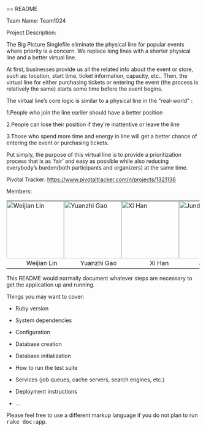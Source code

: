 == README

Team Name: Team1024

Project Description:


The Big Picture
Singlefile eliminate the physical line for popular events where priority is a concern. We replace long lines with a shorter physical line and a better virtual line. 

At first, businesses provide us all the related info about the event or store, such as: location, start time, ticket information, capacity, etc.. Then, the virtual line for either purchasing tickets or entering the event (the process is relatively the same) starts some time before the event begins. 

The virtual line’s core logic is similar to a physical line in the "real-world" :

1.People who join the line earlier should have a better position

2.People can lose their position if they're inattentive or leave the line

3.Those who spend more time and energy in line will get a better chance of entering the event or purchasing tickets.

Put simply, the purpose of this virtual line is to provide a prioritization process that is as ‘fair’ and easy as possible while also reducing everybody’s burden(both participants and organizers) at the same time.


Pivotal Tracker: https://www.pivotaltracker.com/n/projects/1321136

Members:
<table>
	<tbody>
		<tr>
			<td style="padding: 0px; margin: 0px;"><img src="https://media.licdn.com/mpr/mpr/shrinknp_200_200/p/8/005/091/34b/04d8b97.jpg" alt="Weijian Lin" width="150px" height="150px"></td>
			<td style="padding: 0px; margin: 0px;"><img src="https://raw.githubusercontent.com/scalableinternetservices/Team1024/gaoyuanzhi/Yuanzhi.jpg" alt="Yuanzhi Gao" width="150px" height="150px"></td>
			<td style="padding: 0px; margin: 0px;"><img src="https://media.licdn.com/mpr/mpr/shrinknp_200_200/AAEAAQAAAAAAAAOVAAAAJGU0NTU2MTQzLTZlOTAtNGE1ZS05ZDU5LTUxMzNmYTk4YmNkYg.jpg" alt="Xi Han" width="150px" height="150px"></td>
			<td style="padding: 0px; margin: 0px;"><img src="#" alt="Junda Zhu" width="150px" height="150px"></td>
		</tr>
		<tr>
			<td style="text-align: center;">&nbsp;&nbsp;&nbsp;&nbsp;&nbsp;&nbsp;&nbsp;&nbsp;Weijian Lin</td>
			<td style="text-align: center;">&nbsp;&nbsp;&nbsp;&nbsp;&nbsp;&nbsp;&nbsp;Yuanzhi Gao</td>
			<td style="text-align: center;">&nbsp;&nbsp;&nbsp;&nbsp;&nbsp;&nbsp;&nbsp;&nbsp;&nbsp;&nbsp;&nbsp;Xi Han</td>
			<td style="text-align: center;">&nbsp;&nbsp;&nbsp;&nbsp;&nbsp;&nbsp;&nbsp;&nbsp;Junda Zhu</td>
		</tr>
	</tbody>
</table>

This README would normally document whatever steps are necessary to get the
application up and running.

Things you may want to cover:

* Ruby version

* System dependencies

* Configuration

* Database creation

* Database initialization

* How to run the test suite

* Services (job queues, cache servers, search engines, etc.)

* Deployment instructions

* ...


Please feel free to use a different markup language if you do not plan to run
<tt>rake doc:app</tt>.
